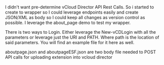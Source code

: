 I didn't want pre-determine vCloud Director API Rest Calls. So i started to create to wrapper so I could leverage endpoints easily and create JSON/XML as body so I could keep all changes as version control as possible. I leverage the about_page demo to test my wrapper.

There is two ways to Login.
Either leverage the New-vCDLogin with all the parameters or leverage just the URI and PATH. Where path is the location of said parameters. You will find an example file for it here as well.


aboutpage.json and aboutpageESF.json are two body file needed to POST API calls for uploading extension into vcloud director
